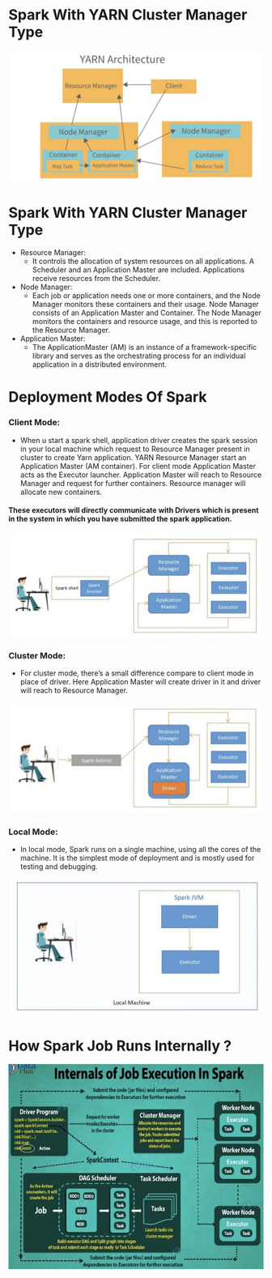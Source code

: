 # Spark With YARN Cluster Manager Type

<img src = https://github.com/Kamaljit12/Pyspark/blob/main/images/yarn%20architecture.jpg>


# Spark With YARN Cluster Manager Type
- Resource Manager:
  - It controls the allocation of system resources on all applications. A Scheduler and an
Application Master are included. Applications receive resources from the Scheduler.
- Node Manager:
  - Each job or application needs one or more containers, and the Node Manager monitors these
containers and their usage. Node Manager consists of an Application Master and Container. The Node
Manager monitors the containers and resource usage, and this is reported to the Resource Manager.
- Application Master:
  - The ApplicationMaster (AM) is an instance of a framework-specific library and serves as the 
orchestrating process for an individual application in a distributed environment.
# Deployment Modes Of Spark
### Client Mode:
  - When u start a spark shell, application driver creates the spark session in your local machine which request 
to Resource Manager present in cluster to create Yarn application. YARN Resource Manager start an Application Master 
(AM container). For client mode Application Master acts as the Executor launcher. Application Master will reach to Resource 
Manager and request for further containers. Resource manager will allocate new containers.

#### These executors will directly communicate with Drivers which is present in the system in which you have submitted the spark application.

<img src = 'https://github.com/Kamaljit12/Pyspark/blob/main/images/deployment%20of%20spark.jpg'>

### Cluster Mode:  
 - For cluster mode, there’s a small difference compare to client mode in place of driver. Here Application 
Master will create driver in it and driver will reach to Resource Manager.

<img src = 'https://github.com/Kamaljit12/Pyspark/blob/main/images/deployment%20of%20spark_2.jpg'>

### Local Mode:
 - In local mode, Spark runs on a single machine, using all the cores of the machine. It is the simplest mode of 
deployment and is mostly used for testing and debugging.

<img src = 'https://github.com/Kamaljit12/Pyspark/blob/main/images/deployment%20of%20spark_3.jpg'>

# How Spark Job Runs Internally ?

<img src = 'https://github.com/Kamaljit12/Pyspark/blob/main/images/spark%20job%20run.jpg'>
